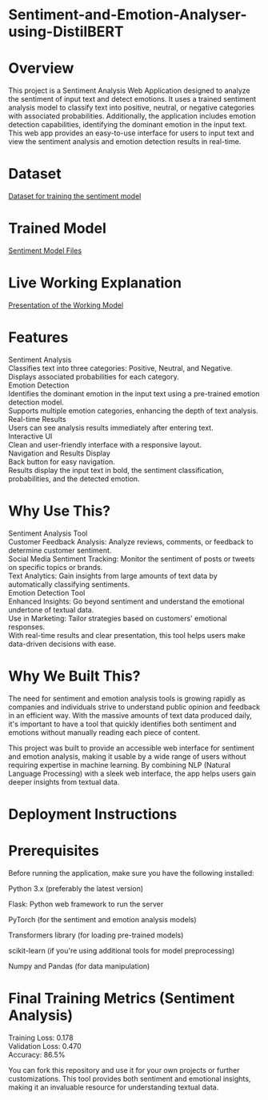 # Sentiment-and-Emotion-Analyser-using-DistilBERT

# Overview

This project is a Sentiment Analysis Web Application designed to analyze the sentiment of input text and detect emotions. It uses a trained sentiment analysis model to classify text into positive, neutral, or negative categories with associated probabilities. Additionally, the application includes emotion detection capabilities, identifying the dominant emotion in the input text. This web app provides an easy-to-use interface for users to input text and view the sentiment analysis and emotion detection results in real-time.

# Dataset
[Dataset for training the sentiment model](https://drive.google.com/file/d/1AUcoTg2S8nUC3kDLOgNReAGXP1cXy2gR/view?usp=sharing)

# Trained Model
[Sentiment Model Files](https://drive.google.com/drive/folders/1YEmm0SniMUmwC--PedwjBorrZZTkhVnJ?usp=sharing)

# Live Working Explanation
[Presentation of the Working Model](https://github.com/jeffr49/Sentiment-and-Emotion-Analyser-using-DistilBERT/blob/main/web_workingmodel.pptx)

# Features
Sentiment Analysis  
Classifies text into three categories: Positive, Neutral, and Negative.  
Displays associated probabilities for each category.  
Emotion Detection  
Identifies the dominant emotion in the input text using a pre-trained emotion detection model.  
Supports multiple emotion categories, enhancing the depth of text analysis.  
Real-time Results  
Users can see analysis results immediately after entering text.  
Interactive UI  
Clean and user-friendly interface with a responsive layout.  
Navigation and Results Display  
Back button for easy navigation.  
Results display the input text in bold, the sentiment classification, probabilities, and the detected emotion.  

# Why Use This?

Sentiment Analysis Tool  
Customer Feedback Analysis: Analyze reviews, comments, or feedback to determine customer sentiment.  
Social Media Sentiment Tracking: Monitor the sentiment of posts or tweets on specific topics or brands.  
Text Analytics: Gain insights from large amounts of text data by automatically classifying sentiments.  
Emotion Detection Tool  
Enhanced Insights: Go beyond sentiment and understand the emotional undertone of textual data.  
Use in Marketing: Tailor strategies based on customers' emotional responses.  
With real-time results and clear presentation, this tool helps users make data-driven decisions with ease.  

# Why We Built This?

The need for sentiment and emotion analysis tools is growing rapidly as companies and individuals strive to understand public opinion and feedback in an efficient way. With the massive amounts of text data produced daily, it's important to have a tool that quickly identifies both sentiment and emotions without manually reading each piece of content.

This project was built to provide an accessible web interface for sentiment and emotion analysis, making it usable by a wide range of users without requiring expertise in machine learning. By combining NLP (Natural Language Processing) with a sleek web interface, the app helps users gain deeper insights from textual data.

# Deployment Instructions

# Prerequisites

Before running the application, make sure you have the following installed:

Python 3.x (preferably the latest version)

Flask: Python web framework to run the server

PyTorch (for the sentiment and emotion analysis models)

Transformers library (for loading pre-trained models)

scikit-learn (if you're using additional tools for model preprocessing)

Numpy and Pandas (for data manipulation)

# Final Training Metrics (Sentiment Analysis)
Training Loss: 0.178  
Validation Loss: 0.470  
Accuracy: 86.5%  

You can fork this repository and use it for your own projects or further customizations. This tool provides both sentiment and emotional insights, making it an invaluable resource for understanding textual data.




